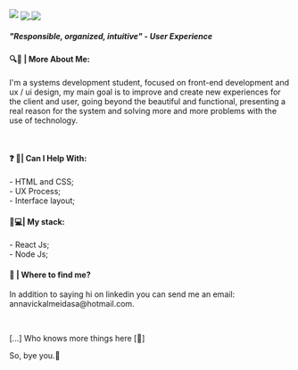 <img width="auto" src="https://user-images.githubusercontent.com/54548466/89436519-bc835080-d71c-11ea-8dd1-36e1f272c3ea.jpg">


<a href="https://www.linkedin.com/in/victória-almeida-5293321a4/">
<img align="center" src="https://img.shields.io/static/v1?label=&message=Linkedin&color=3D008A&style=for-the-badge&logo=linkedin"/>
</a>

<a href="https://victoriaalmeida.myportfolio.com/">
<img align="center" src="https://img.shields.io/static/v1?label=&message=Portfolio&color=1A1818&style=for-the-badge&logo=adobe"/>
</a>

<h5>"Responsible, organized, intuitive" - User Experience</h5>
<h4>  &#128269&#129504 | More About Me: </h4>
<p>
I'm a systems development student, focused on front-end development and ux / ui design, my main goal is to improve and create new experiences for the client and user, going beyond the beautiful and functional, presenting a real reason for the system and solving more and more problems with the use of technology.</p>
<br>
<h4>  &#10067 &#128226| Can I Help With: </h4>
- HTML and CSS;<br>
- UX Process;<br>
- Interface layout;


<h4>   &#127919&#128187| My stack: </h4>
- React Js;<br>
- Node Js;<br>

<h4>&#128233 | Where to find me? </h4>
<p>In addition to saying hi on linkedin you can send me an email: annavickalmeidasa@hotmail.com.<p>

<br>
<p>[...] Who knows more things here [🚧]
<br>

<p>So, bye you.💜
